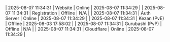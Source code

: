 | 2025-08-07 11:34:31 | Website | Online | 2025-08-07 11:34:29 |
| 2025-08-07 11:34:31 | Registration | Offline | N/A |
| 2025-08-07 11:34:31 | Auth Server | Online | 2025-08-07 11:34:29 |
| 2025-08-07 11:34:31 | Kezan (PvE) | Offline | 2025-08-03 17:58:02 |
| 2025-08-07 11:34:31 | Gurubashi (PvP) | Offline | N/A |
| 2025-08-07 11:34:31 | Cloudflare | Online | 2025-08-07 11:34:29 |
